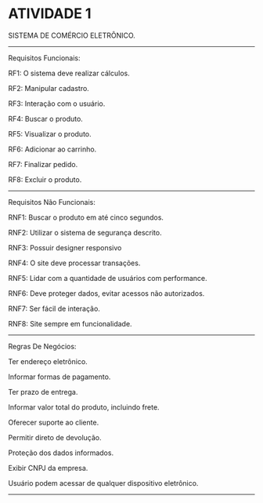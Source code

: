 # ATIVIDADE 1

SISTEMA DE COMÉRCIO ELETRÔNICO.

---------------------------------------------------------

Requisitos Funcionais:

RF1: O sistema deve realizar cálculos.

RF2: Manipular cadastro.

RF3: Interação com o usuário.

RF4: Buscar o produto.

RF5: Visualizar o produto.

RF6: Adicionar ao carrinho.

RF7: Finalizar pedido.


RF8: Excluir o produto.

----------------------------------------------------------

Requisitos Não Funcionais:

RNF1: Buscar o produto em até cinco segundos.

RNF2: Utilizar o sistema de segurança descrito.

RNF3: Possuir designer responsivo

RNF4: O site deve processar transações.

RNF5: Lidar com a quantidade de usuários com  performance.

RNF6: Deve proteger dados, evitar acessos não autorizados.

RNF7: Ser fácil de interação.

RNF8: Site sempre em funcionalidade.

-----------------------------------------------------------
Regras De Negócios:

Ter endereço eletrônico.

Informar formas de pagamento.

Ter prazo de entrega.

Informar valor total do produto, incluindo frete.

Oferecer suporte ao cliente.

Permitir direto de devolução.

Proteção dos dados informados.

Exibir CNPJ da empresa.

Usuário podem acessar de qualquer dispositivo eletrônico.

----------------------------------------------------------

